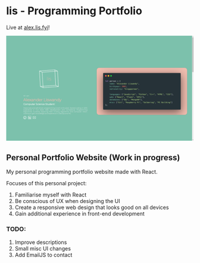 # lis - Programming Portfolio

Live at [alex.lis.fyi](https://alex.lis.fyi/)!

![lis](src/assets/images/projects/lis.png)

## Personal Portfolio Website (Work in progress)

My personal programming portfolio website made with React.

Focuses of this personal project:
1. Familiarise myself with React
2. Be conscious of UX when designing the UI
3. Create a responsive web design that looks good on all devices
4. Gain additional experience in front-end development

### TODO:
1. Improve descriptions
2. Small misc UI changes
3. Add EmailJS to contact
